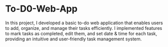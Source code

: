 # To-D0-Web-App
In this project, I developed a basic to-do web application that enables users to add, organize, and manage their tasks efficiently. I implemented features to mark tasks as completed, edit them, and set date &amp; time for each task, providing an intuitive and user-friendly task management system.

